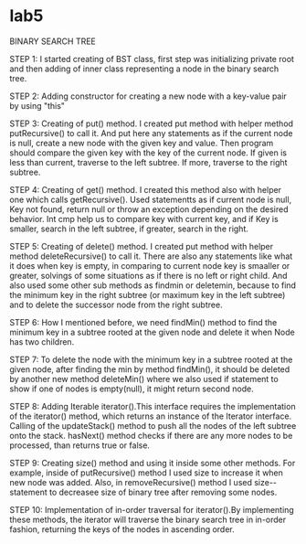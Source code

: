# lab5
BINARY SEARCH TREE

STEP 1: I started creating of BST class, first step was initializing private root and then adding of inner class representing a node in the binary search tree.

STEP 2: Adding constructor for creating a new node with a key-value pair by using "this"

STEP 3: Creating of put() method. I created put method with helper method putRecursive() to call it. And put here any statements as if the current node is null, create a new node with the given key and value. Then program should compare the given key with the key of the current node. If given is less than current, traverse to the left subtree. If more, traverse to the right subtree.

STEP 4: Creating of get() method. I created this method also with helper one which calls getRecursive(). Used statementts as if current node is null, Key not found, return null or throw an exception depending on the desired behavior. Int cmp help us to compare key with current key, and if Key is smaller, search in the left subtree, if greater, search in the right.

STEP 5: Creating of delete() method. I created put method with helper method deleteRecursive() to call it. There are also any statements like what it does when key is empty, in comparing to current node key is smaaller or greater, solvings of some situations as if there is no left or right child. And also used some other sub methods as findmin or deletemin, because to find the minimum key in the right subtree (or maximum key in the left subtree) and to delete the successor node from the right subtree.

STEP 6: How I mentioned before, we need findMin() method to find the minimum key in a subtree rooted at the given node and delete it when Node has two children.

STEP 7: To delete the node with the minimum key in a subtree rooted at the given node, after finding the min by method findMin(), it should be deleted by another new method deleteMin() where we also used if statement to show if one of nodes is empty(null), it might return second node.

STEP 8: Adding Iterable<K> iterator().This interface requires the implementation of the iterator() method, which returns an instance of the Iterator<K> interface. Calling of the updateStack() method to push all the nodes of the left subtree onto the stack. hasNext() method checks if there are any more nodes to be processed, than returns true or false.
  
STEP 9: Creating size() method and using it inside some other methods. For example, inside of putRecursive() method I used size to increase it when new node was added. Also, in removeRecursive() method I used size-- statement to decreasee size of binary tree after removing some nodes.

STEP 10: Implementation of in-order traversal for iterator().By implementing these methods, the iterator will traverse the binary search tree in in-order fashion, returning the keys of the nodes in ascending order.
